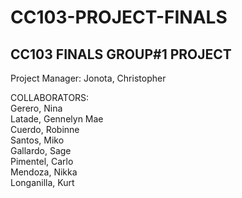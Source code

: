 # CC103-PROJECT-FINALS

## CC103 FINALS GROUP#1 PROJECT

Project Manager:
   Jonota, Christopher<br>
   
COLLABORATORS:<br>
   Gerero, Nina<br>
   Latade, Gennelyn Mae <br>
   Cuerdo, Robinne <br>
   Santos, Miko <br>
   Gallardo, Sage<br>
   Pimentel, Carlo<br>
   Mendoza, Nikka<br>
   Longanilla, Kurt<br>




   

